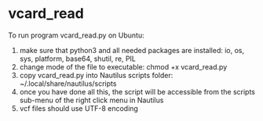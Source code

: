 # vcard_read

To run program vcard_read.py on Ubuntu:

1) make sure that python3 and all needed packages are installed: io, os, sys, platform, base64, shutil, re, PIL
2) change mode of the file to executable:  chmod +x vcard_read.py
3) copy vcard_read.py into Nautilus scripts folder: ~/.local/share/nautilus/scripts
4) once you have done all this, the script will be accessible from the scripts sub-menu of the right click menu in Nautilus
5) vcf files should use UTF-8 encoding
